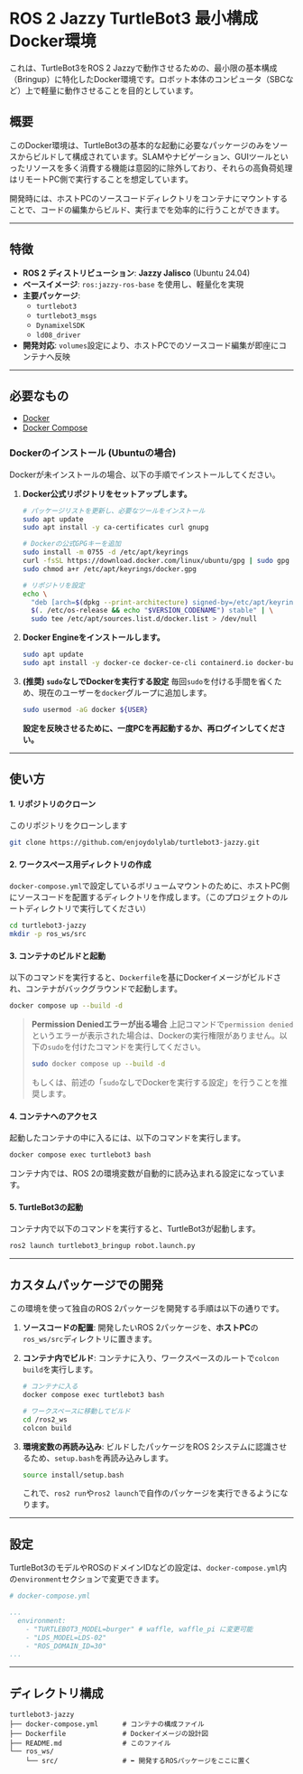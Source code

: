 # ROS 2 Jazzy TurtleBot3 最小構成Docker環境

これは、TurtleBot3をROS 2 Jazzyで動作させるための、最小限の基本構成（Bringup）に特化したDocker環境です。ロボット本体のコンピュータ（SBCなど）上で軽量に動作させることを目的としています。

## 概要

このDocker環境は、TurtleBot3の基本的な起動に必要なパッケージのみをソースからビルドして構成されています。SLAMやナビゲーション、GUIツールといったリソースを多く消費する機能は意図的に除外しており、それらの高負荷処理はリモートPC側で実行することを想定しています。

開発時には、ホストPCのソースコードディレクトリをコンテナにマウントすることで、コードの編集からビルド、実行までを効率的に行うことができます。

-----

## 特徴

  - **ROS 2 ディストリビューション**: **Jazzy Jalisco** (Ubuntu 24.04)
  - **ベースイメージ**: `ros:jazzy-ros-base` を使用し、軽量化を実現
  - **主要パッケージ**:
      - `turtlebot3`
      - `turtlebot3_msgs`
      - `DynamixelSDK`
      - `ld08_driver`
  - **開発対応**: `volumes`設定により、ホストPCでのソースコード編集が即座にコンテナへ反映

-----

## 必要なもの

  - [Docker](https://www.docker.com/)
  - [Docker Compose](https://docs.docker.com/compose/install/)


### Dockerのインストール (Ubuntuの場合)

Dockerが未インストールの場合、以下の手順でインストールしてください。

1.  **Docker公式リポジトリをセットアップします。**

    ```bash
    # パッケージリストを更新し、必要なツールをインストール
    sudo apt update
    sudo apt install -y ca-certificates curl gnupg

    # Dockerの公式GPGキーを追加
    sudo install -m 0755 -d /etc/apt/keyrings
    curl -fsSL https://download.docker.com/linux/ubuntu/gpg | sudo gpg --dearmor -o /etc/apt/keyrings/docker.gpg
    sudo chmod a+r /etc/apt/keyrings/docker.gpg

    # リポジトリを設定
    echo \
      "deb [arch=$(dpkg --print-architecture) signed-by=/etc/apt/keyrings/docker.gpg] https://download.docker.com/linux/ubuntu \
      $(. /etc/os-release && echo "$VERSION_CODENAME") stable" | \
      sudo tee /etc/apt/sources.list.d/docker.list > /dev/null
    ```

2.  **Docker Engineをインストールします。**

    ```bash
    sudo apt update
    sudo apt install -y docker-ce docker-ce-cli containerd.io docker-buildx-plugin docker-compose-plugin
    ```

3.  **(推奨) `sudo`なしでDockerを実行する設定**
    毎回`sudo`を付ける手間を省くため、現在のユーザーを`docker`グループに追加します。

    ```bash
    sudo usermod -aG docker ${USER}
    ```

    **設定を反映させるために、一度PCを再起動するか、再ログインしてください。**

-----

## 使い方

#### 1\. リポジトリのクローン
このリポジトリをクローンします

```bash
git clone https://github.com/enjoydolylab/turtlebot3-jazzy.git
```

#### 2\. ワークスペース用ディレクトリの作成

`docker-compose.yml`で設定しているボリュームマウントのために、ホストPC側にソースコードを配置するディレクトリを作成します。（このプロジェクトのルートディレクトリで実行してください）

```bash
cd turtlebot3-jazzy
mkdir -p ros_ws/src
```

#### 3\. コンテナのビルドと起動

以下のコマンドを実行すると、`Dockerfile`を基にDockerイメージがビルドされ、コンテナがバックグラウンドで起動します。

```bash
docker compose up --build -d
```

> **Permission Deniedエラーが出る場合**
> 上記コマンドで`permission denied`というエラーが表示された場合は、Dockerの実行権限がありません。以下の`sudo`を付けたコマンドを実行してください。
>
> ```bash
> sudo docker compose up --build -d
> ```
>
> もしくは、前述の「`sudo`なしでDockerを実行する設定」を行うことを推奨します。

#### 4\. コンテナへのアクセス

起動したコンテナの中に入るには、以下のコマンドを実行します。

```bash
docker compose exec turtlebot3 bash
```

コンテナ内では、ROS 2の環境変数が自動的に読み込まれる設定になっています。

#### 5\. TurtleBot3の起動

コンテナ内で以下のコマンドを実行すると、TurtleBot3が起動します。

```bash
ros2 launch turtlebot3_bringup robot.launch.py
```

-----

## カスタムパッケージでの開発

この環境を使って独自のROS 2パッケージを開発する手順は以下の通りです。

1.  **ソースコードの配置**:
    開発したいROS 2パッケージを、**ホストPC**の`ros_ws/src`ディレクトリに置きます。

2.  **コンテナ内でビルド**:
    コンテナに入り、ワークスペースのルートで`colcon build`を実行します。

    ```bash
    # コンテナに入る
    docker compose exec turtlebot3 bash

    # ワークスペースに移動してビルド
    cd /ros2_ws
    colcon build
    ```

3.  **環境変数の再読み込み**:
    ビルドしたパッケージをROS 2システムに認識させるため、`setup.bash`を再読み込みします。

    ```bash
    source install/setup.bash
    ```

    これで、`ros2 run`や`ros2 launch`で自作のパッケージを実行できるようになります。

-----

## 設定

TurtleBot3のモデルやROSのドメインIDなどの設定は、`docker-compose.yml`内の`environment`セクションで変更できます。

```yaml
# docker-compose.yml

...
  environment:
    - "TURTLEBOT3_MODEL=burger" # waffle, waffle_pi に変更可能
    - "LDS_MODEL=LDS-02"
    - "ROS_DOMAIN_ID=30"
...
```

-----

## ディレクトリ構成

```
turtlebot3-jazzy
├── docker-compose.yml      # コンテナの構成ファイル
├── Dockerfile              # Dockerイメージの設計図
├── README.md               # このファイル
└── ros_ws/
    └── src/                # ⬅ 開発するROSパッケージをここに置く
```
